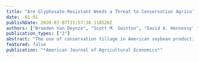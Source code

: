 ```yaml
---
title: "Are Glyphosate-Resistant Weeds a Threat to Conservation Agriculture? Evidence from Tillage Practices in Soybean"
date: -01-01
publishDate: 2020-07-07T21:57:36.118520Z
authors: ["Braeden Van Deynze", "Scott M. Swinton", "David A. Hennessy"]
publication_types: ["2"]
abstract: "The use of conservation tillage in American soybean production has become increasingly common since the 1950’s, improving soil health, reducing soil erosion, and reducing fuel consumption. This trend has been reinforced by the availability of the general-purpose herbicide glyphosate and glyphosate-resistant seed genetics since the mid-1990’s. Weeds have since evolved to resist glyphosate, reducing its effectiveness. In this paper, we provide evidence that the spread of glyphosate-resistant weeds is responsible for significant reductions in the use of conservation tillage in soybean production. To capture the effects of glyphosate-resistant weeds on tillage adoption, we estimate a probit model of tillage choice, using a large panel of field-level soybean management decisions from across the United States, spanning 1999-2016. We find that while the first two glyphosate-resistant weed species have little effect on tillage practices, by the time that eight glyphosate-resistant weed species are present, conservation tillage use falls by 5.7 percentage points and no-tillage use falls by 10.0 percentage points. Using a simple benefit transfer model to illustrate how these results can be applied, we conservatively estimate that between 2005 and 2016, farmers’ tillage responses to the spread of glyphosate-resistant weeds have caused water quality and climate damages valued at nearly $390 million. This total is likely to grow as glyphosate-resistance becomes more widespread and farmers continue to turn to tillage for supplemental weed control."
featured: false
publication: "*American Journal of Agricultural Economics*"
---
```


